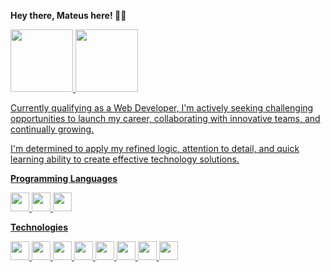 **Hey there, Mateus here! 👋🏻**

<div>
  
  <a href = "mailto:mateus.muniz2013@gmail.com"><img src="https://img.shields.io/badge/Gmail-D14836?style=for-the-badge&logo=gmail&logoColor=white" target= "_blank" height=100 width=100 />  <a href= "https://br.linkedin.com/in/mateus-muniz-b389b5208?trk=people-guest_people_search-card"><img src="https://img.shields.io/badge/LinkedIn-0077B5?style=for-the-badge&logo=linkedin&logoColor=white" height=100 width=100 />
  
</div>

Currently qualifying as a Web Developer, I'm actively seeking challenging opportunities to launch my career, collaborating with innovative teams, and continually growing.

I'm determined to apply my refined logic, attention to detail, and quick learning ability to create effective technology solutions.



 **Programming Languages**
 
<img src="https://cdn.jsdelivr.net/gh/devicons/devicon@latest/icons/javascript/javascript-original.svg" height=30 width=30 />   <img src="https://cdn.jsdelivr.net/gh/devicons/devicon@latest/icons/typescript/typescript-original.svg" height=30 width=30 />  <img src="https://cdn.jsdelivr.net/gh/devicons/devicon@latest/icons/csharp/csharp-original.svg" height=30 width=30 /> 



**Technologies**

<img src="https://cdn.jsdelivr.net/gh/devicons/devicon@latest/icons/nodejs/nodejs-original-wordmark.svg" height=30 width=30 />  <img src="https://cdn.jsdelivr.net/gh/devicons/devicon@latest/icons/react/react-original.svg" height=30 width=30 />  <img src="https://cdn.jsdelivr.net/gh/devicons/devicon@latest/icons/angularjs/angularjs-original.svg" height=30 width=30 />  <img src="https://cdn.jsdelivr.net/gh/devicons/devicon@latest/icons/bootstrap/bootstrap-original-wordmark.svg" height=30 width=30 />   <img src="https://cdn.jsdelivr.net/gh/devicons/devicon@latest/icons/html5/html5-original-wordmark.svg" height=30 width=30 />  <img src="https://cdn.jsdelivr.net/gh/devicons/devicon@latest/icons/css3/css3-original-wordmark.svg" height=30 width=30 />  <img src="https://cdn.jsdelivr.net/gh/devicons/devicon@latest/icons/mysql/mysql-plain-wordmark.svg" height=30 width=30 />  <img src="https://cdn.jsdelivr.net/gh/devicons/devicon@latest/icons/dotnetcore/dotnetcore-original.svg" height=30 width=30 />  

